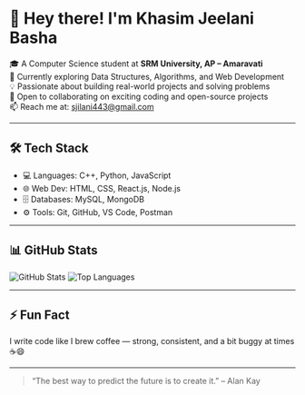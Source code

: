 # 👋 Hey there! I'm Khasim Jeelani Basha

🎓 A Computer Science student at **SRM University, AP – Amaravati**  
🌱 Currently exploring Data Structures, Algorithms, and Web Development  
💡 Passionate about building real-world projects and solving problems  
🚀 Open to collaborating on exciting coding and open-source projects  
📫 Reach me at: [sjilani443@gmail.com](mailto:sjilani443@gmail.com)

---

## 🛠️ Tech Stack

- 💻 Languages: C++, Python, JavaScript  
- 🌐 Web Dev: HTML, CSS, React.js, Node.js  
- 🗄️ Databases: MySQL, MongoDB  
- ⚙️ Tools: Git, GitHub, VS Code, Postman

---

## 📊 GitHub Stats

![GitHub Stats](https://github-readme-stats.vercel.app/api?username=sjilani443&show_icons=true&theme=radical)
![Top Languages](https://github-readme-stats.vercel.app/api/top-langs/?username=sjilani443&layout=compact&theme=radical)

---

## ⚡ Fun Fact

I write code like I brew coffee — strong, consistent, and a bit buggy at times ☕😄

---

> “The best way to predict the future is to create it.” – Alan Kay

